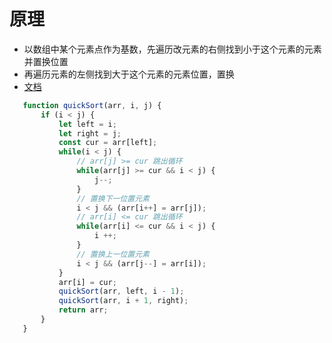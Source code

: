 # 原理

 - 以数组中某个元素点作为基数，先遍历改元素的右侧找到小于这个元素的元素并置换位置
 - 再遍历元素的左侧找到大于这个元素的元素位置，置换
 - [文档](https://segmentfault.com/a/1190000015488549)

 ```javascript
    function quickSort(arr, i, j) {
        if (i < j) {
            let left = i;
            let right = j;
            const cur = arr[left];
            while(i < j) {
                // arr[j] >= cur 跳出循环
                while(arr[j] >= cur && i < j) {
                    j--;
                }
                // 置换下一位置元素
                i < j && (arr[i++] = arr[j]);
                // arr[i] <= cur 跳出循环
                while(arr[i] <= cur && i < j) {
                    i ++;
                }
                // 置换上一位置元素
                i < j && (arr[j--] = arr[i]);
            }
            arr[i] = cur;
            quickSort(arr, left, i - 1);
            quickSort(arr, i + 1, right);
            return arr;
        }
    }
 ```